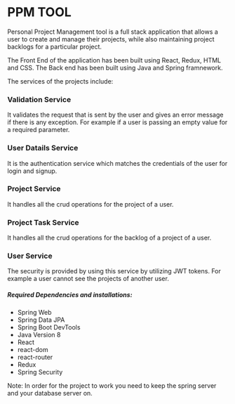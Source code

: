 # PPM TOOL

Personal Project Management tool is a full stack application that allows a user to create and manage their projects, while also maintaining project backlogs for a particular project.

The Front End of the application has been built using React, Redux, HTML and CSS.
The Back end has been built using Java and Spring framnework.

The services of the projects include:

### Validation Service

It validates the request that is sent by the user and gives an error message if there is any exception. For example if a user is passing an empty value for a required parameter.

### User Datails Service

It is the authentication service which matches the credentials of the user for login and signup.

### Project Service

It handles all the crud operations for the project of a user.

### Project Task Service

It handles all the crud operations for the backlog of a project of a user.

### User Service

The security is provided by using this service by utilizing JWT tokens. For example a user cannot see the projects of another user.

##### Required Dependencies and installations:

* Spring Web
* Spring Data JPA
* Spring Boot DevTools
* Java Version 8
* React
* react-dom
* react-router
* Redux
* Spring Security

Note: In order for the project to work you need to keep the spring server and your database server on.
